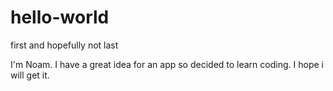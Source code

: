 # hello-world
first and hopefully not last

I'm Noam. I have a great idea for an app so decided to learn coding.
I hope i will get it.
